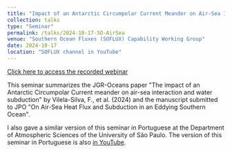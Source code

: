 ```yaml
---
title: "Impact of an Antarctic Circumpolar Current Meander on Air-Sea Interaction & Water Subduction"
collection: talks
type: "Seminar"
permalink: /talks/2024-10-17-SO-AirSea
venue: "Southern Ocean Fluxes (SOFLUX) Capability Working Group"
date: 2024-10-17
location: "SOFLUX channel in YouTube"
---
```


[Click here to access the recorded webinar](https://youtu.be/ngFRnYip9Gc?si=rjSC-uMh4O7O-3BI)

This seminar summarizes the JGR-Oceans paper "The impact of an Antarctic Circumpolar Current meander on air-sea interaction and water subduction" by Vilela-Silva, F., et al. (2024) and the manuscript submitted to JPO "On Air-Sea Heat Flux and Subduction in an Eddying Southern Ocean".

I also gave a similar version of this seminar in Portuguese at the Department of Atmospheric Sciences of the University of São Paulo. The version of this seminar in Portuguese is also [in YouTube](https://www.youtube.com/live/ajrHWgSDS1Q?si=7n7tBOWdSoGBQvIP).
